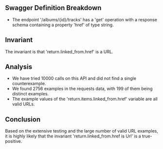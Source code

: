 ## Swagger Definition Breakdown
- The endpoint '/albums/{id}/tracks' has a 'get' operation with a response schema containing a property 'href' of type string.

## Invariant
The invariant is that 'return.linked_from.href' is a URL.

## Analysis
- We have tried 10000 calls on this API and did not find a single counterexample.
- We found 2756 examples in the requests data, with 199 of them being distinct examples.
- The example values of the 'return.items.linked_from.href' variable are all valid URLs.

## Conclusion
Based on the extensive testing and the large number of valid URL examples, it is highly likely that the invariant 'return.linked_from.href is Url' is a true-positive.
